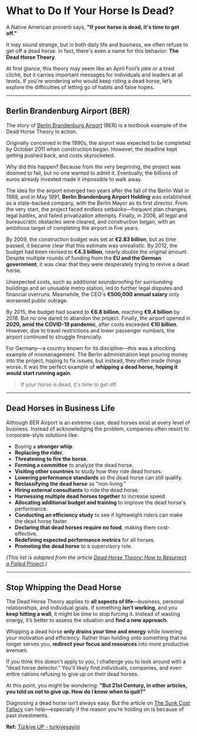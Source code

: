 # What to Do If Your Horse Is Dead?

A Native American proverb says, **"If your horse is dead, it's time to get off."**

It may sound strange, but in both daily life and business, we often refuse to get off a dead horse. In fact, there's even a name for this behavior: **The Dead Horse Theory**.

At first glance, this theory may seem like an April Fool’s joke or a tired cliché, but it carries important messages for individuals and leaders at all levels. If you're wondering who would keep riding a dead horse, let’s explore the difficulties of letting go of habits and false hopes.

---

## Berlin Brandenburg Airport (BER)

The story of [Berlin Brandenburg Airport](https://en.wikipedia.org/wiki/Berlin_Brandenburg_Airport?ref=21yylideri.com) (BER) is a textbook example of the Dead Horse Theory in action.

Originally conceived in the 1990s, the airport was expected to be completed by October 2011 when construction began. However, the deadline kept getting pushed back, and costs skyrocketed.

Why did this happen? Because from the very beginning, the project was doomed to fail, but no one wanted to admit it. Eventually, the billions of euros already invested made it impossible to walk away.

The idea for the airport emerged two years after the fall of the Berlin Wall in 1989, and in May 1991, **Berlin Brandenburg Airport Holding** was established as a state-backed company, with the Berlin Mayor as its first director. From the very start, the project faced endless setbacks—frequent plan changes, legal battles, and failed privatization attempts. Finally, in 2006, all legal and bureaucratic obstacles were cleared, and construction began, with an ambitious target of completing the airport in five years.

By 2009, the construction budget was set at **€2.83 billion**, but as time passed, it became clear that this estimate was unrealistic. By 2012, the budget had been revised to **€4.3 billion**, nearly double the original amount. Despite multiple rounds of funding from the **EU and the German government**, it was clear that they were desperately trying to revive a dead horse.

Unexpected costs, such as additional soundproofing for surrounding buildings and an unusable metro station, led to further legal disputes and financial overruns. Meanwhile, the CEO's **€500,000 annual salary** only worsened public outrage.

By 2015, the budget had soared to **€6.8 billion**, reaching **€9.4 billion** by 2018. But no one dared to abandon the project. Finally, the airport opened in **2020, amid the COVID-19 pandemic**, after costs exceeded **€10 billion**. However, due to travel restrictions and lower passenger numbers, the airport continued to struggle financially.

For Germany—a country known for its discipline—this was a shocking example of mismanagement. The Berlin administration kept pouring money into the project, hoping to fix issues, but instead, they often made things worse. It was the perfect example of **whipping a dead horse, hoping it would start running again**.

> If your horse is dead, it's time to get off.

---

## Dead Horses in Business Life

Although BER Airport is an extreme case, dead horses exist at every level of business. Instead of acknowledging the problem, companies often resort to corporate-style solutions like:

- Buying a **stronger whip**.
- **Replacing the rider**.
- **Threatening to fire the horse**.
- **Forming a committee** to analyze the dead horse.
- **Visiting other countries** to study how they ride dead horses.
- **Lowering performance standards** so the dead horse can still qualify.
- **Reclassifying the dead horse** as "non-living."
- **Hiring external consultants** to ride the dead horse.
- **Harnessing multiple dead horses together** to increase speed.
- **Allocating additional budget and training** to improve the dead horse's performance.
- **Conducting an efficiency study** to see if lightweight riders can make the dead horse faster.
- **Declaring that dead horses require no food**, making them cost-effective.
- **Redefining expected performance metrics** for all horses.
- **Promoting the dead horse** to a supervisory role.

_(This list is adapted from the article [Dead Horse Theory: How to Resurrect a Failed Project](https://themindcollection.com/dead-horse-theory/?ref=21yylideri.com).)_

---

## Stop Whipping the Dead Horse

The Dead Horse Theory applies to **all aspects of life**—business, personal relationships, and individual goals. If something **isn’t working**, and you **keep hitting a wall**, it might be time to stop forcing it. Instead of wasting energy, it’s better to assess the situation and **find a new approach**.

Whipping a dead horse **only drains your time and energy** while lowering your motivation and efficiency. Rather than holding onto something that no longer serves you, **redirect your focus and resources** into more productive avenues.

If you think this doesn't apply to you, I challenge you to look around with a “dead horse detector.” You'll likely find individuals, companies, and even entire nations refusing to give up on their dead horses.

At this point, you might be wondering: **"But 21st Century, in other articles, you told us not to give up. How do I know when to quit?"**

Diagnosing a dead horse isn’t always easy. But the article on [The Sunk Cost Fallacy](https://21yylideri.com/batik-maliyet-yanilgisi/) can help—especially if the reason you’re holding on is because of past investments.

**Ref:** [Türkiye UP - turkiyeyayini](https://turkiyeyayini.com/at%C4%B1n%C4%B1z-%C3%B6lm%C3%BC%C5%9Fse-ne-yapars%C4%B1n%C4%B1z-f77d7dcef8bb)
